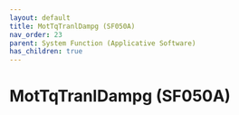 ```yaml
---
layout: default
title: MotTqTranlDampg (SF050A)
nav_order: 23
parent: System Function (Applicative Software)
has_children: true
---
```

# MotTqTranlDampg (SF050A)
